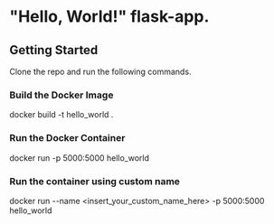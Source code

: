 # "Hello, World!" flask-app.

## Getting Started
Clone the repo and run the following commands.

### Build the Docker Image
docker build -t hello_world .

### Run the Docker Container
docker run -p 5000:5000 hello_world

### Run the container using custom name
docker run --name <insert_your_custom_name_here> -p 5000:5000 hello_world